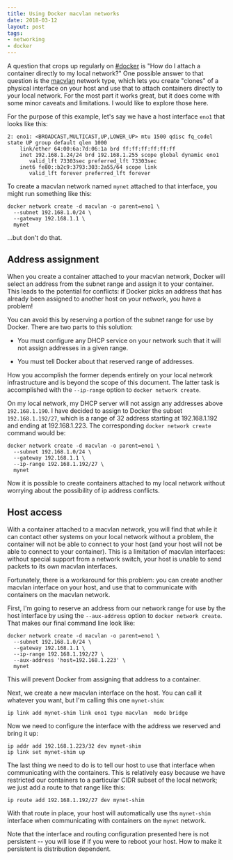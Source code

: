 ```yaml
---
title: Using Docker macvlan networks
date: 2018-03-12
layout: post
tags:
- networking
- docker
---
```


A question that crops up regularly on [#docker][] is "How do I attach
a container directly to my local network?" One possible answer to that
question is the [macvlan][] network type, which lets you create
"clones" of a physical interface on your host and use that to attach
containers directly to your local network. For the most part it works
great, but it does come with some minor caveats and limitations. I
would like to explore those here.

[#docker]: https://docs.docker.com/opensource/ways/#docker-users
[macvlan]: https://docs.docker.com/network/macvlan/

For the purpose of this example, let's say we have a host interface
`eno1` that looks like this:

    2: eno1: <BROADCAST,MULTICAST,UP,LOWER_UP> mtu 1500 qdisc fq_codel state UP group default qlen 1000
        link/ether 64:00:6a:7d:06:1a brd ff:ff:ff:ff:ff:ff
        inet 192.168.1.24/24 brd 192.168.1.255 scope global dynamic eno1
           valid_lft 73303sec preferred_lft 73303sec
        inet6 fe80::b2c9:3793:303:2a55/64 scope link 
           valid_lft forever preferred_lft forever

To create a macvlan network named `mynet` attached to that interface,
you might run something like this:

    docker network create -d macvlan -o parent=eno1 \
      --subnet 192.168.1.0/24 \
      --gateway 192.168.1.1 \
      mynet

...but don't do that.

## Address assignment

When you create a container attached to your macvlan network, Docker
will select an address from the subnet range and assign it to your
container.  This leads to the potential for conflicts: if Docker picks
an address that has already been assigned to another host on your
network, you have a problem!

You can avoid this by reserving a portion of the subnet range for use
by Docker.  There are two parts to this solution:

- You must configure any DHCP service on your network such that it
  will not assign addresses in a given range.

- You must tell Docker about that reserved range of addresses.

How you accomplish the former depends entirely on your local network
infrastructure and is beyond the scope of this document.  The latter
task is accomplished with the `--ip-range` option to `docker network
create`.

On my local network, my DHCP server will not assign any addresses
above `192.168.1.190`.  I have decided to assign to Docker the subset
`192.168.1.192/27`, which is a range of 32 address starting at
192.168.1.192 and ending at 192.168.1.223.  The corresponding `docker
network create` command would be:

    docker network create -d macvlan -o parent=eno1 \
      --subnet 192.168.1.0/24 \
      --gateway 192.168.1.1 \
      --ip-range 192.168.1.192/27 \
      mynet

Now it is possible to create containers attached to my local network
without worrying about the possibility of ip address conflicts.

## Host access

With a container attached to a macvlan network, you will find that
while it can contact other systems on your local network without a
problem, the container will not be able to connect to your host (and
your host will not be able to connect to your container). This is a
limitation of macvlan interfaces: without special support from a
network switch, your host is unable to send packets to its own macvlan
interfaces.

Fortunately, there is a workaround for this problem: you can create
another macvlan interface on your host, and use that to communicate
with containers on the macvlan network.

First, I'm going to reserve an address from our network range for use
by the host interface by using the `--aux-address` option to `docker
network create`. That makes our final command line look like:

    docker network create -d macvlan -o parent=eno1 \
      --subnet 192.168.1.0/24 \
      --gateway 192.168.1.1 \
      --ip-range 192.168.1.192/27 \
      --aux-address 'host=192.168.1.223' \
      mynet

This will prevent Docker from assigning that address to a container.

Next, we create a new macvlan interface on the host. You can call it
whatever you want, but I'm calling this one `mynet-shim`:

    ip link add mynet-shim link eno1 type macvlan  mode bridge

Now we need to configure the interface with the address we reserved
and bring it up:

    ip addr add 192.168.1.223/32 dev mynet-shim
    ip link set mynet-shim up

The last thing we need to do is to tell our host to use that interface
when communicating with the containers.  This is relatively easy
because we have restricted our containers to a particular CIDR subset
of the local network; we just add a route to that range like this:

    ip route add 192.168.1.192/27 dev mynet-shim

With that route in place, your host will automatically use ths
`mynet-shim` interface when communicating with containers on the
`mynet` network.

Note that the interface and routing configuration presented here is
not persistent -- you will lose if if you were to reboot your host.
How to make it persistent is distribution dependent.

